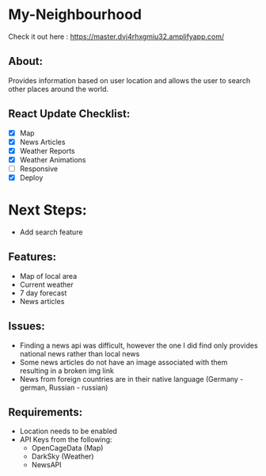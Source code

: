 # My-Neighbourhood

Check it out here : https://master.dvj4rhxgmiu32.amplifyapp.com/

## About:
Provides information based on user location and allows the user to search other places around the world.

## React Update Checklist:
- [X] Map
- [X] News Articles
- [X] Weather Reports
- [X] Weather Animations
- [ ] Responsive 
- [X] Deploy

# Next Steps:
- Add search feature

## Features:
- Map of local area
- Current weather
- 7 day forecast
- News articles

## Issues:
- Finding a news api was difficult, however the one I did find only provides national news rather than local news
- Some news articles do not have an image associated with them resulting in a broken img link
- News from foreign countries are in their native language (Germany - german, Russian - russian)

## Requirements:
- Location needs to be enabled
- API Keys from the following:
  - OpenCageData (Map)
  - DarkSky (Weather)
  - NewsAPI
